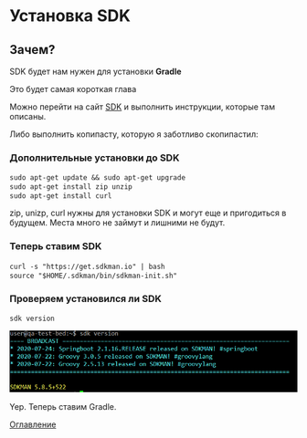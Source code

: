 # Установка SDK
## Зачем?
SDK будет нам нужен для установки **Gradle**

Это будет самая короткая глава

Можно перейти на сайт [SDK](https://sdkman.io/install) и выполнить инструкции, которые там описаны.

Либо выполнить копипасту, которую я заботливо скопипастил:

### Дополнительные установки до SDK
```
sudo apt-get update && sudo apt-get upgrade
sudo apt-get install zip unzip
sudo apt-get install curl
```
zip, unizp, curl нужны для установки SDK и могут еще и пригодиться в будущем. Места много не займут и лишними не будут.

### Теперь ставим SDK
```
curl -s "https://get.sdkman.io" | bash
source "$HOME/.sdkman/bin/sdkman-init.sh"
```
### Проверяем установился ли SDK

```
sdk version
```

![SDK is here](./img/011%20SdkManIsNowInstalled.png)

Yep.
Теперь ставим Gradle.

[Оглавление](./000%20toc.md)